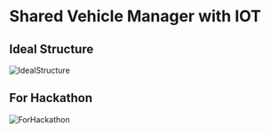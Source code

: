 # Shared Vehicle Manager with IOT

## Ideal Structure
![IdealStructure](https://github.com/Eclipse-SDV-Hackathon-Accenture/Millennium_FleetManagement/assets/120576021/7954c92a-19f3-4e09-b9c8-ba28ca1bd5c7)


## For Hackathon
![ForHackathon](https://github.com/eclipse-sdv-blueprints/fleet-management/assets/120576021/a61234f9-720e-4e07-b4cf-958145295ce9)
